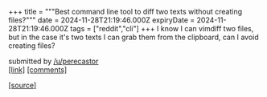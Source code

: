 +++
title = """Best command line tool to diff two texts without creating files?"""
date = 2024-11-28T21:19:46.000Z
expiryDate = 2024-11-28T21:19:46.000Z
tags = ["reddit","cli"]
+++
I know I can vimdiff two files, but in the case it's two texts I can grab them from the clipboard, can I avoid creating files?

submitted by [/u/perecastor](https://www.reddit.com/user/perecastor)  
[\[link\]](https://www.reddit.com/r/commandline/comments/1h260m1/best_command_line_tool_to_diff_two_texts_without/) [\[comments\]](https://www.reddit.com/r/commandline/comments/1h260m1/best_command_line_tool_to_diff_two_texts_without/)

[[source]](https://www.reddit.com/r/commandline/comments/1h260m1/best_command_line_tool_to_diff_two_texts_without/)
